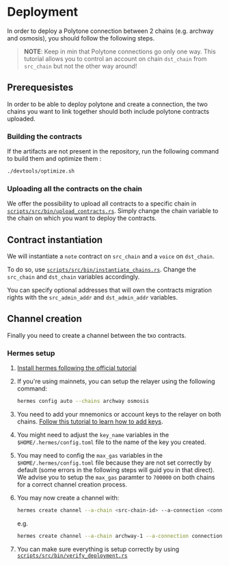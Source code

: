 # Deployment

In order to deploy a Polytone connection between 2 chains (e.g. archway and osmosis), you should follow the following steps.

> **NOTE**: Keep in min that Polytone connections go only one way. This tutorial allows you to control an account on chain `dst_chain` from `src_chain` but not the other way around!

## Prerequesistes

In order to be able to deploy polytone and create a connection, the two chains you want to link together should both include polytone contracts uploaded.

### Building the contracts

If the artifacts are not present in the repository, run the following command to build them and optimize them :

```bash
./devtools/optimize.sh
```

### Uploading all the contracts on the chain

We offer the possibility to upload all contracts to a specific chain in [`scripts/src/bin/upload_contracts.rs`](scripts/src/bin/upload_contracts.rs). Simply change the chain variable to the chain on which you want to deploy the contracts.

## Contract instantiation

We will instantiate a `note` contract on `src_chain` and a `voice` on `dst_chain`.

To do so, use [`scripts/src/bin/instantiate_chains.rs`](scripts/src/bin/instantiate_chains.rs). Change the `src_chain` and `dst_chain` variables accordingly.

You can specify optional addresses that will own the contracts migration rights with the `src_admin_addr` and `dst_admin_addr` variables.

## Channel creation

Finally you need to create a channel between the txo contracts. 

### Hermes setup

1. [Install hermes following the official tutorial](https://hermes.informal.systems/quick-start/installation.html)
2. If you're using mainnets, you can setup the relayer using the following command:

    ```bash
    hermes config auto --chains archway osmosis
    ```

3. You need to add your mnemonics or account keys to the relayer on both chains. [Follow this tutorial to learn how to add keys](https://hermes.informal.systems/tutorials/production/setup-hermes.html#setup-accounts).
4. You might need to adjust the `key_name` variables in the `$HOME/.hermes/config.toml` file to the name of the key you created.
5. You may need to config the `max_gas` variables in the `$HOME/.hermes/config.toml` file because they are not set correctly by default (some errors in the following steps will guid you in that direct). We advise you to setup the `max_gas` paramter to `700000` on both chains for a correct channel creation process.
6. You may now create a channel with: 

    ```bash
    hermes create channel --a-chain <src-chain-id> --a-connection <connection-id> --a-port wasm.<src-note-contract-address> --b-port wasm.<dst-voice-contract-address> --channel-version polytone-1
    ```
    e.g.
    ```bash
    hermes create channel --a-chain archway-1 --a-connection connection-1 --a-port wasm.archway1zla0cm4sjytmktj4skrdm00hlars6q4jgkeqz5wy0tlftzu494tsqpkhuj --b-port wasm.osmo1kju3qsgcfwfuhqdrwm623xrf7hn3lmp2scaznxn75r3mlv36x4xsc7lnz2 --channel-version polytone-1
    ```

7. You can make sure everything is setup correctly by using [`scripts/src/bin/verify_deployment.rs`](scripts/src/bin/verify_deployment.rs)
